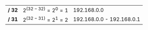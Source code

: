 |          |                             |                           |
|----------|-----------------------------|---------------------------|
| **/ 32** | $`2^{(32 - 32)} = 2^0 = 1`$ | 192.168.0.0               |
| **/ 31** | $`2^{(32 - 31)} = 2^1 = 2`$ | 192.168.0.0 - 192.168.0.1 |